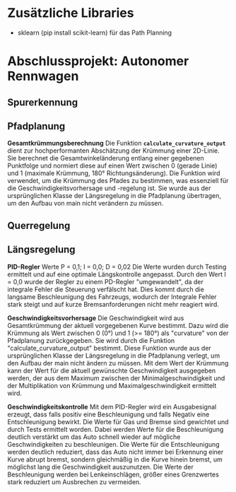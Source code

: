 # Zusätzliche Libraries

- sklearn (pip install scikit-learn) für das Path Planning

# Abschlussprojekt: Autonomer Rennwagen

## Spurerkennung

## Pfadplanung

**Gesamtkrümmungsberechnung**
Die Funktion **`calculate_curvature_output`** dient zur hochperformanten Abschätzung der Krümmung einer 2D-Linie. Sie berechnet die Gesamtwinkeländerung entlang einer gegebenen Punktfolge und normiert diese auf einen Wert zwischen 0 (gerade Linie) und 1 (maximale Krümmung, 180° Richtungsänderung). Die Funktion wird verwendet, um die Krümmung des Pfades zu bestimmen, was essenziell für die Geschwindigkeitsvorhersage und -regelung ist. Sie wurde aus der ursprünglichen Klasse der Längsregelung in die Pfadplanung übertragen, um den Aufbau von main nicht verändern zu müssen.

## Querregelung

## Längsregelung

**PID-Regler**
Werte P = 0,1; I = 0,0; D = 0,02
Die Werte wurden durch Testing ermittelt und auf eine optimale Längskontrolle angepasst. Durch den Wert I = 0,0 wurde der Regler zu einem PD-Regler "umgewandelt", da der integrale Fehler die Steuerung verfälscht hat. Dies kommt durch die langsame Beschleunigung des Fahrzeugs, wodurch der Integrale Fehler stark steigt und auf kurze Bremsanforderungen nicht mehr reagiert wird.

**Geschwindigkeitsvorhersage**
Die Geschwindigkeit wird aus Gesamtkrümmung der aktuell vorgegebenen Kurve bestimmt. Dazu wird die Krümmung als Wert zwischen 0 (0°) und 1 (>= 180°) als "curvature" von der Pfadplanung zurückgegeben. Sie wird durch die Funktion "calculate_curvature_output" bestimmt. Diese Funktion wurde aus der ursprünglichen Klasse der Längsregelung in die Pfadplanung verlegt, um den Aufbau der main nicht ändern zu müssen.
Mit dem Wert der Krümmung kann der Wert für die aktuell gewünschte Geschwindigkeit ausgegeben werden, der aus dem Maximum zwischen der Minimalgeschwindigkeit und der Multiplikation von Krümmung und Maximalgeschwindigkeit ermittelt wird.

**Geschwindigkeitskontrolle**
Mit dem PID-Regler wird ein Ausgabesignal erzeugt, dass falls positiv eine Beschleunigung und falls Negativ eine Entschleunigung bewirkt. Die Werte für Gas und Bremse sind gewichtet und durch Tests ermittelt worden. Dabei werden Werte für die Beschleunigung deutlich verstärkt um das Auto schnell wieder auf mögliche Geschwindigkeiten zu beschleunigen. Die Werte für die Entschleunigung werden deutlich reduziert, dass das Auto nicht immer bei Erkennung einer Kurve abrupt bremst, sondern gleichmäßig in die Kurve hinein bremst, um möglichst lang die Geschwindigkeit auszunutzen.
Die Werte der Beschleunigung werden bei Lenkeinschlägen, größer eines Grenzwertes stark reduziert um Ausbrechen zu vermeiden.
